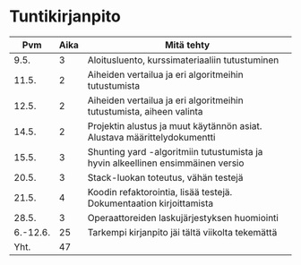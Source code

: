 # Tuntikirjanpito

Pvm | Aika | Mitä tehty
--- | --- | ---
9.5. | 3 | Aloitusluento, kurssimateriaaliin tutustuminen
11.5. | 2 | Aiheiden vertailua ja eri algoritmeihin tutustumista
12.5. | 2 | Aiheiden vertailua ja eri algoritmeihin tutustumista, aiheen valinta
14.5. | 2 | Projektin alustus ja muut käytännön asiat. Alustava määrittelydokumentti
15.5. | 3 | Shunting yard -algoritmiin tutustumista ja hyvin alkeellinen ensimmäinen versio
20.5. | 3 | Stack-luokan toteutus, vähän testejä
21.5. | 4 | Koodin refaktorointia, lisää testejä. Dokumentaation kirjoittamista
28.5. | 3 | Operaattoreiden laskujärjestyksen huomiointi
6.-12.6. | 25 | Tarkempi kirjanpito jäi tältä viikolta tekemättä
Yht. | 47 |
